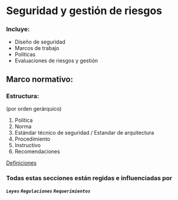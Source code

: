 # Seguridad y gestión de riesgos

### Incluye:

- Diseño de seguridad
- Marcos de trabajo
- Políticas
- Evaluaciones de riesgos y gestión

## Marco normativo:

### Estructura:

(por orden gerárquico)

1. Política
1. Norma
1. Estándar técnico de seguridad / Estandar de arquitectura
1. Procedimiento
1. Instructivo
1. Recomendaciones

[Definiciones](./security-policies.md)

### Todas estas secciones están regidas e influenciadas por

**_`Leyes` `Regulaciones` `Requerimientos`_**
